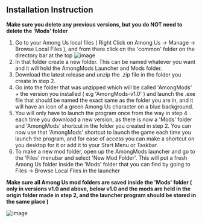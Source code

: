 Installation Instruction
-
**Make sure you delete any previous versions, but you do NOT need to delete the 'Mods' folder**
1. Go to your Among Us local files ( Right Click on Among Us -> Manage -> Browse Local Files ), and from there click on the 'common' folder on the directory bar at the top
![image](https://user-images.githubusercontent.com/63456304/112727284-c5c66500-8f19-11eb-9513-af9c18d4d39f.png)
2. In that folder create a new folder. This can be named whatever you want and it will hold the AmongMods Launcher and Mods folder.
3. Download the latest release and unzip the .zip file in the folder you create in step 2.
4. Go into the folder that was unzipped which will be called 'AmongMods' + the version you installed ( e.g 'AmongMods-v1.0' ) and launch the .exe file that should be named the exact same as the folder you are in, and it will have an icon of a green Among Us character on a blue background.
5. You will only have to launch the program once from the way in step 4 each time you download a new version, as there is now a 'Mods' folder and 'AmongMods' shortcut in the folder you created in step 2. You can now use that 'AmongMods' shortcut to launch the game each time you launch the program, and for ease of access you can make a shortcut on you desktop for it or add it to your Start Menu or Taskbar.
6. To make a new mod folder, open up the AmongMods launcher and go to the 'Files' menubar and select 'New Mod Folder'. This will put a fresh Among Us folder inside the 'Mods' folder that you can find by going to Files -> Browse Local Files in the launcher

**Make sure all Among Us mod folders are saved inside the 'Mods' folder ( only in versions v1.0 and above, below v1.0 and the mods are held in the origin folder made in step 2, and the launcher program should be stored in the same place )**

![image](https://user-images.githubusercontent.com/63456304/112681063-141a2c00-8e66-11eb-9af3-eb8b2dc10e10.png)
